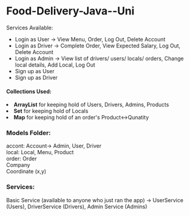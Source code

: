 # Food-Delivery-Java--Uni
Services Available:
<ul>
  <li>Login as User -> View Menu, Order, Log Out, Delete Account </li>
  <li>Login as Driver -> Complete Order, View Expected Salary, Log Out, Delete Account</li>
  <li>Login as Admin -> View list of drivers/ users/ locals/ orders, Change local details, Add Local, Log Out</li>
  <li>Sign up as User</li>
  <li>Sign up as Driver</li>
</ul>
<h4>Collections Used:</h4>

<li><b>ArrayList</b> for keeping hold of Users, Drivers, Admins, Products</li>
<li><b>Set</b> for keeping hold of Locals</li>
<li><b>Map</b> for keeping hold of an order's Product<->Qunatity</li>

<h3>Models Folder:</h3>
accont:
Account-> Admin, User, Driver
<br>
local:
Local, Menu, Product
<br>
order:
Order
<br>
Company
<br>
Coordinate (x,y)

<h3>Services:</h3>
Basic Service (available to anyone who just ran the app) -> UserService (Users), DriverService (Drivers), Admin Service (Admins)
